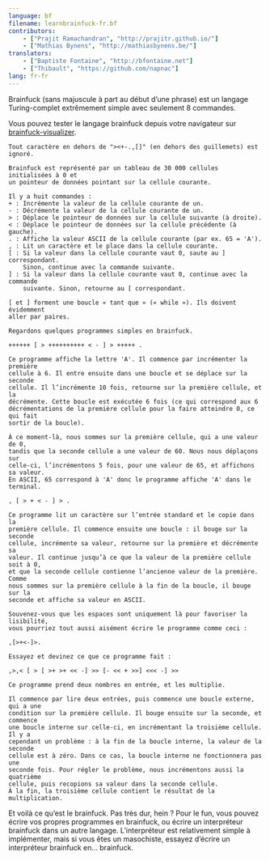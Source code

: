 ```yaml
---
language: bf
filename: learnbrainfuck-fr.bf
contributors:
    - ["Prajit Ramachandran", "http://prajitr.github.io/"]
    - ["Mathias Bynens", "http://mathiasbynens.be/"]
translators:
    - ["Baptiste Fontaine", "http://bfontaine.net"]
    - ["Thibault", "https://github.com/napnac"]
lang: fr-fr
---
```


Brainfuck (sans majuscule à part au début d’une phrase) est un langage
Turing-complet extrêmement simple avec seulement 8 commandes.

Vous pouvez tester le langage brainfuck depuis votre navigateur sur [brainfuck-visualizer](http://fatiherikli.github.io/brainfuck-visualizer/).

```
Tout caractère en dehors de "><+-.,[]" (en dehors des guillemets) est ignoré.

Brainfuck est représenté par un tableau de 30 000 cellules initialisées à 0 et
un pointeur de données pointant sur la cellule courante.

Il y a huit commandes :
+ : Incrémente la valeur de la cellule courante de un.
- : Décrémente la valeur de la cellule courante de un.
> : Déplace le pointeur de données sur la cellule suivante (à droite).
< : Déplace le pointeur de données sur la cellule précédente (à gauche).
. : Affiche la valeur ASCII de la cellule courante (par ex. 65 = 'A').
, : Lit un caractère et le place dans la cellule courante.
[ : Si la valeur dans la cellule courante vaut 0, saute au ] correspondant.
    Sinon, continue avec la commande suivante.
] : Si la valeur dans la cellule courante vaut 0, continue avec la commande
    suivante. Sinon, retourne au [ correspondant.

[ et ] forment une boucle « tant que » (« while »). Ils doivent évidemment
aller par paires.

Regardons quelques programmes simples en brainfuck.

++++++ [ > ++++++++++ < - ] > +++++ .

Ce programme affiche la lettre 'A'. Il commence par incrémenter la première
cellule à 6. Il entre ensuite dans une boucle et se déplace sur la seconde
cellule. Il l’incrémente 10 fois, retourne sur la première cellule, et la
décrémente. Cette boucle est exécutée 6 fois (ce qui correspond aux 6
décrémentations de la première cellule pour la faire atteindre 0, ce qui fait
sortir de la boucle).

À ce moment-là, nous sommes sur la première cellule, qui a une valeur de 0,
tandis que la seconde cellule a une valeur de 60. Nous nous déplaçons sur
celle-ci, l’incrémentons 5 fois, pour une valeur de 65, et affichons sa valeur.
En ASCII, 65 correspond à 'A' donc le programme affiche 'A' dans le terminal.

, [ > + < - ] > .

Ce programme lit un caractère sur l’entrée standard et le copie dans la
première cellule. Il commence ensuite une boucle : il bouge sur la seconde
cellule, incrémente sa valeur, retourne sur la première et décrémente sa
valeur. Il continue jusqu’à ce que la valeur de la première cellule soit à 0,
et que la seconde cellule contienne l’ancienne valeur de la première. Comme
nous sommes sur la première cellule à la fin de la boucle, il bouge sur la
seconde et affiche sa valeur en ASCII.

Souvenez-vous que les espaces sont uniquement là pour favoriser la lisibilité,
vous pourriez tout aussi aisément écrire le programme comme ceci :

,[>+<-]>.

Essayez et devinez ce que ce programme fait :

,>,< [ > [ >+ >+ << -] >> [- << + >>] <<< -] >>

Ce programme prend deux nombres en entrée, et les multiplie.

Il commence par lire deux entrées, puis commence une boucle externe, qui a une
condition sur la première cellule. Il bouge ensuite sur la seconde, et commence
une boucle interne sur celle-ci, en incrémentant la troisième cellule. Il y a
cependant un problème : à la fin de la boucle interne, la valeur de la seconde
cellule est à zéro. Dans ce cas, la boucle interne ne fonctionnera pas une
seconde fois. Pour régler le problème, nous incrémentons aussi la quatrième
cellule, puis recopions sa valeur dans la seconde cellule.
À la fin, la troisième cellule contient le résultat de la multiplication.
```

Et voilà ce qu’est le brainfuck. Pas très dur, hein ? Pour le fun, vous pouvez
écrire vos propres programmes en brainfuck, ou écrire un interpréteur brainfuck
dans un autre langage. L’interpréteur est relativement simple à implémenter,
mais si vous êtes un masochiste, essayez d’écrire un interpréteur brainfuck en…
brainfuck.
